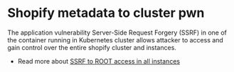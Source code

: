 # Shopify metadata to cluster pwn

The application vulnerability Server-Side Request Forgery (SSRF) in one of the container running in Kubernetes cluster allows attacker to access and gain control over the entire shopify cluster and instances.

* Read more about [SSRF to ROOT access in all instances](https://hackerone.com/reports/341876)
